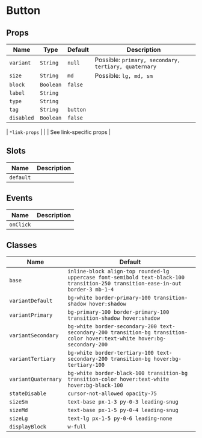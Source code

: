 # Button

## Props

| Name       | Type      | Default  | Description                                          |
| ---------- | --------- | -------- | ---------------------------------------------------- |
| `variant`  | `String`  | `null`   | Possible: `primary, secondary, tertiary, quaternary` |
| `size`     | `String`  | `md`     | Possible: `lg, md, sm`                               |
| `block`    | `Boolean` | `false`  |                                                      |
| `label`    | `String`  |          |                                                      |
| `type`     | `String`  |          |                                                      |
| `tag`      | `String`  | `button` |                                                      |
| `disabled` | `Boolean` | `false`  |                                                      |

| `*link-props` | | | See link-specific props |

## Slots

| Name      | Description |
| --------- | ----------- |
| `default` |             |

## Events

| Name      | Description |
| --------- | ----------- |
| `onClick` |             |

## Classes

| Name | Default |
| --- | --- |
| `base` | `inline-block align-top rounded-lg uppercase font-semibold text-black-100 transition-250 transition-ease-in-out border-3 mb-1-4` |
| `variantDefault` | `bg-white border-primary-100 transition-shadow hover:shadow` |
| `variantPrimary` | `bg-primary-100 border-primary-100 transition-shadow hover:shadow` |
| `variantSecondary` | `bg-white border-secondary-200 text-secondary-200 transition-bg transition-color hover:text-white hover:bg-secondary-200` |
| `variantTertiary` | `bg-white border-tertiary-100 text-secondary-200 transition-bg hover:bg-tertiary-100` |
| `variantQuaternary` | `bg-white border-black-100 transition-bg transition-color hover:text-white hover:bg-black-100` |
| `stateDisable` | `cursor-not-allowed opacity-75` |
| `sizeSm` | `text-base px-1-3 py-0-3 leading-snug` |
| `sizeMd` | `text-base px-1-5 py-0-4 leading-snug` |
| `sizeLg` | `text-lg px-1-5 py-0-6 leading-none` |
| `displayBlock` | `w-full` |

